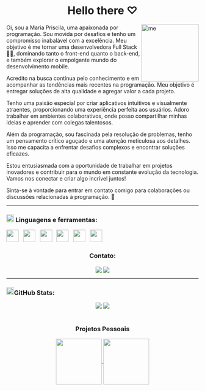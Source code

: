 <h1 align="center">Hello there ♡ </h1> 


<img align="right" alt="me" width="150" height="150" src="https://media0.giphy.com/media/6ME5Kp3hUzPh1pCWjh/giphy.gif?cid=ecf05e47m0b8xefk281jp4cbwzpojo8ylyidslojnxeftins&rid=giphy.gif&ct=s" width="90" height="90" frameBorder="0"></img><p><a href="https://giphy.com/stickers/cat-kitty-sanrio-6ME5Kp3hUzPh1pCWjh"></a></p>
 
Oi, sou a Maria Priscila, uma apaixonada por programação. Sou movida por desafios e tenho um compromisso inabalável com a excelência. Meu objetivo é me tornar uma desenvolvedora Full Stack 🐱‍💻, dominando tanto o front-end quanto o back-end, e também explorar o empolgante mundo do desenvolvimento mobile.

Acredito na busca contínua pelo conhecimento e em acompanhar as tendências mais recentes na programação. Meu objetivo é entregar soluções de alta qualidade e agregar valor a cada projeto.

Tenho uma paixão especial por criar aplicativos intuitivos e visualmente atraentes, proporcionando uma experiência perfeita aos usuários. Adoro trabalhar em ambientes colaborativos, onde posso compartilhar minhas ideias e aprender com colegas talentosos.

Além da programação, sou fascinada pela resolução de problemas, tenho um pensamento crítico aguçado e uma atenção meticulosa aos detalhes. Isso me capacita a enfrentar desafios complexos e encontrar soluções eficazes.

Estou entusiasmada com a oportunidade de trabalhar em projetos inovadores e contribuir para o mundo em constante evolução da tecnologia. Vamos nos conectar e criar algo incrível juntos!

Sinta-se à vontade para entrar em contato comigo para colaborações ou discussões relacionadas à programação. 🚀<br/>

-----

### <img height="20" alt="GIF" src="https://github.com/joaopauloaramuni/joaopauloaramuni/blob/main/img/skills.gif?raw=true"/>&nbsp;Linguagens e ferramentas:

<code><a href="https://docs.microsoft.com/pt-br/dotnet/csharp/" target="_blank"><img width="32" height="32" src="https://github.com/joaopauloaramuni/joaopauloaramuni/blob/main/img/csharp.png"/></a></code>
&nbsp; 
<code><a href="https://www.w3schools.com/html/" target="_blank"><img width="32" height="32" src="https://github.com/joaopauloaramuni/joaopauloaramuni/blob/main/img/html.svg"/></a></code>
&nbsp; 
<code><a href="https://www.w3schools.com/css/" target="_blank"><img width="32" height="32" src="https://github.com/joaopauloaramuni/joaopauloaramuni/blob/main/img/css.svg"/></a></code>
&nbsp; 
<code><a href="https://www.w3schools.com/js/" target="_blank"><img width="32" height="32" src="https://github.com/joaopauloaramuni/joaopauloaramuni/blob/main/img/js.png"/></a></code>
&nbsp; 
<code><a href="https://insomnia.rest/" target="_blank"><img width="32" height="32" src="https://github.com/joaopauloaramuni/joaopauloaramuni/blob/main/img/insomnia.png"/></a></code>
&nbsp; 
<code><a href="https://code.visualstudio.com/" target="_blank"><img width="32" height="32" src="https://github.com/joaopauloaramuni/joaopauloaramuni/blob/main/img/vs.png"/></a></code>
&nbsp;



 <div align="center">
   <h3>Contato:</h3>
  <a href="mailto:@gmail"><img align="center" src="https://img.shields.io/badge/-Gmail-%23333?style=for-the-badge&logo=gmail&logoColor=white" target="_blank"></a>
  <a href="https://www.linkedin.com/in/nomeusuario/" target="_blank"><img align="center" src="https://img.shields.io/badge/-LinkedIn-%230077B5?style=for-the-badge&logo=linkedin&logoColor=white" target="_blank"></a> 

 </div>

-----
 
### <img height="20" alt="GIF" src="https://github.com/joaopauloaramuni/joaopauloaramuni/blob/main/img/graphic.gif?raw=true"/>GitHub Stats:
<div align="center">
   <img height:"180em" src="https://github-readme-stats.vercel.app/api?username=maria-pri&show_icons=true&hide_border=true&theme=tokyonight">
   <img height:"180em" src="https://github-readme-stats.vercel.app/api/top-langs/?username=maria-pri&theme=tokyonight&hide_border=true">
</div>
<br>
<h3 align="center">Projetos Pessoais</h3>

<p align="center">
  <a href="https://github.com/MariiaPri/ProjetoGit.github.io">
    <img
      align="center"
      height="120em"
      src="https://github-readme-stats.vercel.app/api/pin/?username=mariiapri&repo=projetogit&theme=tokyonight&hide_border=true">
    </img>
  </a>
    <a href="https://github.com/MariiaPri/ProjetoGit">
    <img
      align="center"
      height="120em"
      src="https://github-readme-stats.vercel.app/api/pin/?username=mariiapri&repo=projetogit&theme=tokyonight&hide_border=true">
    </img>
  </a>
</p>
